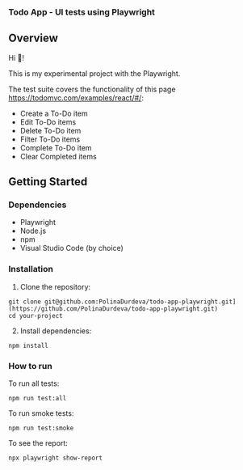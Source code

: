 ### Todo App - UI tests using Playwright

## Overview

Hi 👋!

This is my experimental project with the Playwright.

The test suite covers the functionality of this page https://todomvc.com/examples/react/#/:

- Create a To-Do item
- Edit To-Do items
- Delete To-Do item
- Filter To-Do items
- Complete To-Do item
- Clear Completed items

## Getting Started


### Dependencies
- Playwright
- Node.js
- npm
- Visual Studio Code (by choice)

### Installation

1. Clone the repository:
```
git clone git@github.com:PolinaDurdeva/todo-app-playwright.git](https://github.com/PolinaDurdeva/todo-app-playwright.git)
cd your-project
```

2. Install dependencies:

```
npm install
```

### How to run

To run all tests:
```
npm run test:all
```
To run smoke tests:

```
npm run test:smoke
```

To see the report:
```
npx playwright show-report
```
